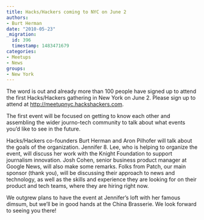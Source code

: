 ```yaml
---
title: Hacks/Hackers coming to NYC on June 2
authors:
- Burt Herman
date: "2010-05-23"
_migration:
  id: 396
  timestamp: 1483471679
categories:
- Meetups
- News
groups:
- New York
---
```


The word is out and already more than 100 people have signed up to attend the first Hacks/Hackers gathering in New York on June 2. Please sign up to attend at <http://meetupnyc.hackshackers.com>.

The first event will be focused on getting to know each other and assembling the wider journo-tech community to talk about what events you&#8217;d like to see in the future.

Hacks/Hackers co-founders Burt Herman and Aron Pilhofer will talk about the goals of the organization. Jennifer 8. Lee, who is helping to organize the event, will discuss her work with the Knight Foundation to support journalism innovation. Josh Cohen, senior business product manager at Google News, will also make some remarks. Folks from Patch, our main sponsor (thank you), will be discussing their approach to news and technology, as well as the skills and experience they are looking for on their product and tech teams, where they are hiring right now.

We outgrew plans to have the event at Jennifer&#8217;s loft with her famous dimsum, but we&#8217;ll be in good hands at the China Brasserie. We look forward to seeing you there!